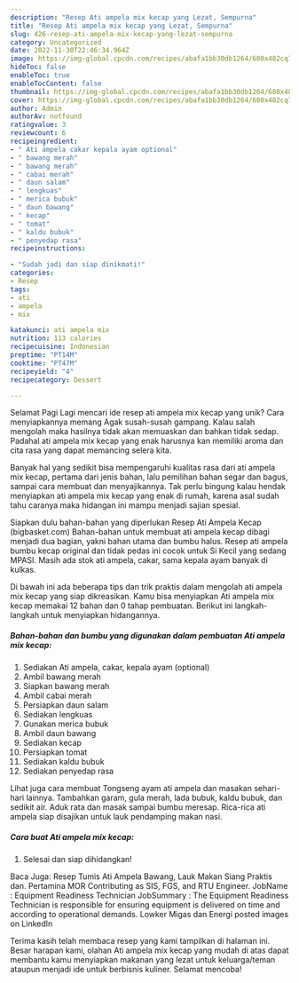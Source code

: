 ```yaml
---
description: "Resep Ati ampela mix kecap yang Lezat, Sempurna"
title: "Resep Ati ampela mix kecap yang Lezat, Sempurna"
slug: 426-resep-ati-ampela-mix-kecap-yang-lezat-sempurna
category: Uncategorized
date: 2022-11-30T22:46:34.964Z
image: https://img-global.cpcdn.com/recipes/abafa1bb30db1264/680x482cq70/ati-ampela-mix-kecap-foto-resep-utama.jpg
hideToc: false
enableToc: true
enableTocContent: false
thumbnail: https://img-global.cpcdn.com/recipes/abafa1bb30db1264/680x482cq70/ati-ampela-mix-kecap-foto-resep-utama.jpg
cover: https://img-global.cpcdn.com/recipes/abafa1bb30db1264/680x482cq70/ati-ampela-mix-kecap-foto-resep-utama.jpg
author: Admin
authorAv: notfound
ratingvalue: 3
reviewcount: 6
recipeingredient:
- " Ati ampela cakar kepala ayam optional"
- " bawang merah"
- " bawang merah"
- " cabai merah"
- " daun salam"
- " lengkuas"
- " merica bubuk"
- " daun bawang"
- " kecap"
- " tomat"
- " kaldu bubuk"
- " penyedap rasa"
recipeinstructions:

- "Sudah jadi dan siap dinikmati!"
categories:
- Resep
tags:
- ati
- ampela
- mix

katakunci: ati ampela mix 
nutrition: 113 calories
recipecuisine: Indonesian
preptime: "PT14M"
cooktime: "PT47M"
recipeyield: "4"
recipecategory: Dessert

---
```



Selamat Pagi Lagi mencari ide resep ati ampela mix kecap yang unik? Cara menyiapkannya memang Agak susah-susah gampang. Kalau salah mengolah maka hasilnya tidak akan memuaskan dan bahkan tidak sedap. Padahal ati ampela mix kecap yang enak harusnya kan memiliki aroma dan cita rasa yang dapat memancing selera kita.


Banyak hal yang sedikit bisa mempengaruhi kualitas rasa dari ati ampela mix kecap, pertama dari jenis bahan, lalu pemilihan bahan segar dan bagus, sampai cara membuat dan menyajikannya. Tak perlu bingung kalau hendak menyiapkan ati ampela mix kecap yang enak di rumah, karena asal sudah tahu caranya maka hidangan ini mampu menjadi sajian spesial.

Siapkan dulu bahan-bahan yang diperlukan Resep Ati Ampela Kecap (bigbasket.com) Bahan-bahan untuk membuat ati ampela kecap dibagi menjadi dua bagian, yakni bahan utama dan bumbu halus. Resep ati ampela bumbu kecap original dan tidak pedas ini cocok untuk Si Kecil yang sedang MPASI. Masih ada stok ati ampela, cakar, sama kepala ayam banyak di kulkas.


Di bawah ini ada beberapa tips dan trik praktis dalam mengolah ati ampela mix kecap yang siap dikreasikan. Kamu bisa menyiapkan Ati ampela mix kecap memakai 12 bahan dan 0 tahap pembuatan. Berikut ini langkah-langkah untuk menyiapkan hidangannya.

<!--inarticleads1-->

##### Bahan-bahan dan bumbu yang digunakan dalam pembuatan Ati ampela mix kecap:

1. Sediakan  Ati ampela, cakar, kepala ayam (optional)
1. Ambil  bawang merah
1. Siapkan  bawang merah
1. Ambil  cabai merah
1. Persiapkan  daun salam
1. Sediakan  lengkuas
1. Gunakan  merica bubuk
1. Ambil  daun bawang
1. Sediakan  kecap
1. Persiapkan  tomat
1. Sediakan  kaldu bubuk
1. Sediakan  penyedap rasa


Lihat juga cara membuat Tongseng ayam ati ampela dan masakan sehari-hari lainnya. Tambahkan garam, gula merah, lada bubuk, kaldu bubuk, dan sedikit air. Aduk rata dan masak sampai bumbu meresap. Rica-rica ati ampela siap disajikan untuk lauk pendamping makan nasi. 

<!--inarticleads2-->

##### Cara buat Ati ampela mix kecap:


1. Selesai dan siap dihidangkan!

Baca Juga: Resep Tumis Ati Ampela Bawang, Lauk Makan Siang Praktis dan. Pertamina MOR Contributing as SIS, FGS, and RTU Engineer. JobName : Equipment Readiness Technician JobSummary : The Equipment Readiness Technician is responsible for ensuring equipment is delivered on time and according to operational demands. Lowker Migas dan Energi posted images on LinkedIn 

Terima kasih telah membaca resep yang kami tampilkan di halaman ini. Besar harapan kami, olahan Ati ampela mix kecap yang mudah di atas dapat membantu kamu menyiapkan makanan yang lezat untuk keluarga/teman ataupun menjadi ide untuk berbisnis kuliner. Selamat mencoba!
